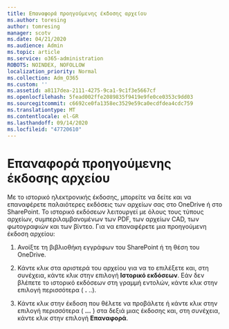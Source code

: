 ```yaml
---
title: Επαναφορά προηγούμενης έκδοσης αρχείου
ms.author: toresing
author: tomresing
manager: scotv
ms.date: 04/21/2020
ms.audience: Admin
ms.topic: article
ms.service: o365-administration
ROBOTS: NOINDEX, NOFOLLOW
localization_priority: Normal
ms.collection: Adm_O365
ms.custom: ''
ms.assetid: a8117dea-2111-4275-9ca1-9c1f3e5667cf
ms.openlocfilehash: 5fead002ffe2089835f9419e9fe0ce0353c9dd03
ms.sourcegitcommit: c6692ce0fa1358ec3529e59ca0ecdfdea4cdc759
ms.translationtype: MT
ms.contentlocale: el-GR
ms.lasthandoff: 09/14/2020
ms.locfileid: "47720610"
---
```

# <a name="restore-a-previous-file-version"></a>Επαναφορά προηγούμενης έκδοσης αρχείου

Με το ιστορικό ηλεκτρονικής έκδοσης, μπορείτε να δείτε και να επαναφέρετε παλαιότερες εκδόσεις των αρχείων σας στο OneDrive ή στο SharePoint. Το ιστορικό εκδόσεων λειτουργεί με όλους τους τύπους αρχείων, συμπεριλαμβανομένων των PDF, των αρχείων CAD, των φωτογραφιών και των βίντεο. Για να επαναφέρετε μια προηγούμενη έκδοση αρχείου:
  
1. Ανοίξτε τη βιβλιοθήκη εγγράφων του SharePoint ή τη θέση του OneDrive.
    
2. Κάντε κλικ στα αριστερά του αρχείου για να το επιλέξετε και, στη συνέχεια, κάντε κλικ στην επιλογή **Ιστορικό εκδόσεων**. Εάν δεν βλέπετε το ιστορικό εκδόσεων στη γραμμή εντολών, κάντε κλικ στην επιλογή περισσότερα ( **.** ..). 
    
3. Κάντε κλικ στην έκδοση που θέλετε να προβάλετε ή κάντε κλικ στην επιλογή περισσότερα ( **...** ) στα δεξιά μιας έκδοσης και, στη συνέχεια, κάντε κλικ στην επιλογή **Επαναφορά**.
    

